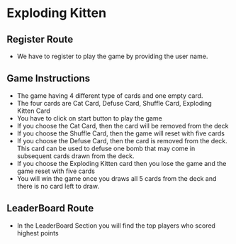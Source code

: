 # Exploding Kitten

## Register Route

- We have to register to play the game by providing the user name.

## Game Instructions

- The game having 4 different type of cards and one empty card.
- The four cards are Cat Card, Defuse Card, Shuffle Card, Exploding Kitten Card
- You have to click on start button to play the game
- If you choose the Cat Card, then the card will be removed from the deck
- If you choose the Shuffle Card, then the game will reset with five cards
- If you choose the Defuse Card, then the card is removed from the deck. This card can be used to defuse one bomb that may come in subsequent cards drawn from the deck.
- If you choose the Exploding Kitten card then you lose the game and the game reset with five cards
- You will win the game once you draws all 5 cards from the deck and there is no card left to draw.

## LeaderBoard Route

- In the LeaderBoard Section you will find the top players who scored highest points
